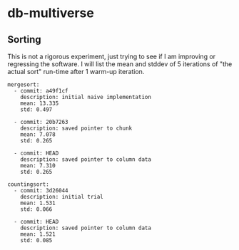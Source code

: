 # db-multiverse

## Sorting

This is not a rigorous experiment, just trying to see if I am improving or regressing the software. I will list the mean and stddev of 5 iterations of "the actual sort" run-time after 1 warm-up iteration.

```
mergesort:
  - commit: a49f1cf
    description: initial naive implementation
    mean: 13.335
    std: 0.497

  - commit: 20b7263
    description: saved pointer to chunk
    mean: 7.078
    std: 0.265

  - commit: HEAD
    description: saved pointer to column data
    mean: 7.310
    std: 0.265

countingsort:
  - commit: 3d26044
    description: initial trial
    mean: 1.531
    std: 0.066

  - commit: HEAD
    description: saved pointer to column data
    mean: 1.521
    std: 0.085
```
